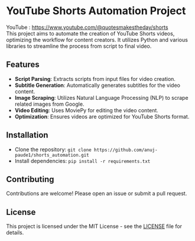 # YouTube Shorts Automation Project
YouTube : https://www.youtube.com/@quotesmakestheday/shorts   
This project aims to automate the creation of YouTube Shorts videos, optimizing the workflow for content creators. It utilizes Python and various libraries to streamline the process from script to final video.

## Features
- **Script Parsing**: Extracts scripts from input files for video creation.
- **Subtitle Generation**: Automatically generates subtitles for the video content.
- **Image Scraping**: Utilizes Natural Language Processing (NLP) to scrape related images from Google.
- **Video Editing**: Uses MoviePy for editing the video content.
- **Optimization**: Ensures videos are optimized for YouTube Shorts format.

## Installation
- Clone the repository: `git clone https://github.com/anuj-paude1/shorts_automation.git `
- Install dependencies: `pip install -r requirements.txt`


## Contributing
Contributions are welcome! Please open an issue or submit a pull request.

## License
This project is licensed under the MIT License - see the [LICENSE](LICENSE) file for details.
